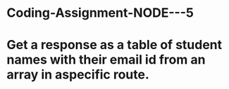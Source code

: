 # Coding-Assignment-NODE---5
# Get a response as a table of student names with their email id from an array in aspecific route.
